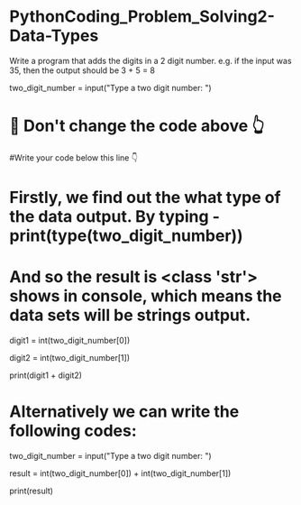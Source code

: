 # PythonCoding_Problem_Solving2-Data-Types

Write a program that adds the digits in a 2 digit number. e.g. if the input was 35, then the output should be 3 + 5 = 8

two_digit_number = input("Type a two digit number: ")

# 🚨 Don't change the code above 👆

#Write your code below this line 👇

# Firstly, we find out the what type of the data output. By typing - print(type(two_digit_number))
# And so the result is <class 'str'> shows in console, which means the data sets will be strings output. 

digit1 = int(two_digit_number[0])

digit2 = int(two_digit_number[1])

print(digit1 + digit2)

# Alternatively we can write the following codes:

two_digit_number = input("Type a two digit number: ")

result = int(two_digit_number[0]) + int(two_digit_number[1])

print(result)
